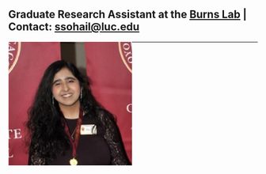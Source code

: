 **Graduate Research Assistant at the [Burns Lab](https://www.burns-lab.org/) |** Contact: ssohail@luc.edu
-------------------------------------------------------------------------------

<img src="Sidra.png" style="float:left;width:250px;height:250px;">

--------------------------------------------------------------------------------
